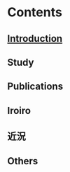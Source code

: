 # Contents
## [Introduction](./introduction/introduction.md)
## Study
## Publications
## Iroiro
## 近況
## Others